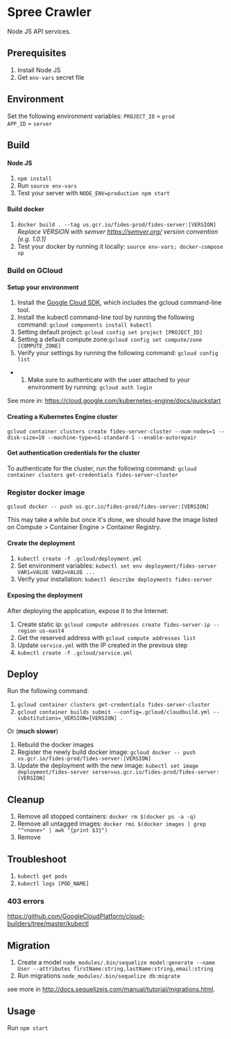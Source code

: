 # Spree Crawler

Node JS API services.

## Prerequisites
1. Install Node JS
2. Get `env-vars` secret file

## Environment
Set the following environment variables:
`PROJECT_ID` = `prod`  
`APP_ID` = `server` 

## Build

#### Node JS
1. `npm install` 
1. Run `source env-vars`
1. Test your server with `NODE_ENV=production npm start`

#### Build docker
1. `docker build . --tag us.gcr.io/fides-prod/fides-server:[VERSION]`  
*Replace VERSION with semver https://semver.org/ version convention [e.g. 1.0.1]*
1. Test your docker by running it locally: `source env-vars; docker-compose up`

### Build on GCloud

#### Setup your environment
1. Install the [Google Cloud SDK](https://cloud.google.com/sdk/docs/quickstarts), which includes the gcloud command-line tool.
1. Install the kubectl command-line tool by running the following command: `gcloud components install kubectl`
1. Setting default project: `gcloud config set project [PROJECT_ID]
`
1. Setting a default compute zone:`gcloud config set compute/zone [COMPUTE_ZONE]`
1. Verify your settings by running the following command: `gcloud config list`

* 1. Make sure to authenticate with the user attached to your environment by running: `gcloud auth login`

See more in: https://cloud.google.com/kubernetes-engine/docs/quickstart

#### Creating a Kubernetes Engine cluster
`gcloud container clusters create fides-server-cluster --num-nodes=1 --disk-size=10 --machine-type=n1-standard-1 --enable-autorepair`

#### Get authentication credentials for the cluster
To authenticate for the cluster, run the following command:
`gcloud container clusters get-credentials fides-server-cluster`

### Register docker image
`gcloud docker -- push us.gcr.io/fides-prod/fides-server:[VERSION]`

This may take a while but once it's done, we should have the image listed on Compute > Container Engine > Container Registry. 

#### Create the deployment
1. `kubectl create -f .gcloud/deployment.yml`
1. Set environment variables: `kubectl set env deployment/fides-server VAR1=VALUE VAR2=VALUE ...`
1. Verify your installation: `kubectl describe deployments fides-server`

#### Exposing the deployment
After deploying the application, expose it to the Internet:
1. Create static ip: `gcloud compute addresses create fides-server-ip --region us-east4`
1. Get the reserved address with `gcloud compute addresses list`
1. Update `service.yml` with the IP created in the previous step
1. `kubectl create -f .gcloud/service.yml`

## Deploy

Run the following command:
1. `gcloud container clusters get-credentials fides-server-cluster`
1. `gcloud container builds submit --config=.gcloud/cloudbuild.yml --substitutions=_VERSION=[VERSION] .`  

Or (**much slower**)
1. Rebuild the docker images
1. Register the newly build docker image: `gcloud docker -- push us.gcr.io/fides-prod/fides-server:[VERSION]`
1. Update the deployment with the new image: `kubectl set image deployment/fides-server server=us.gcr.io/fides-prod/fides-server:[VERSION]`

## Cleanup
1. Remove all stopped containers: `docker rm $(docker ps -a -q)`
1. Remove all untagged images: `docker rmi $(docker images | grep "^<none>" | awk "{print $3}")`
1. Remove 

## Troubleshoot
1. `kubectl get pods`
1. `kubectl logs [POD_NAME]` 

### 403 errors
https://github.com/GoogleCloudPlatform/cloud-builders/tree/master/kubectl

## Migration

1. Create a model `node_modules/.bin/sequelize model:generate --name User --attributes firstName:string,lastName:string,email:string`
2. Run migrations `node_modules/.bin/sequelize db:migrate`

see more in http://docs.sequelizejs.com/manual/tutorial/migrations.html.

## Usage
Run `npm start`
